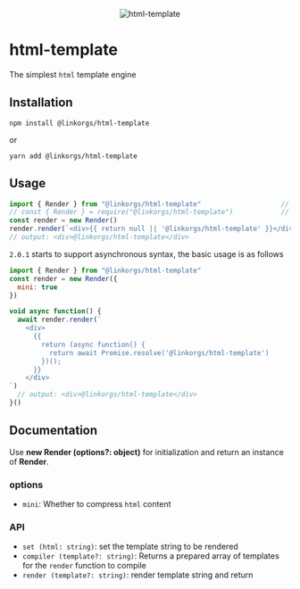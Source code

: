 <p align="center">
  <img src="https://linkorg.club/www/html-template/logo.png" alt="html-template">
</p>

# html-template

The simplest `html` template engine

## Installation

`npm install @linkorgs/html-template`

or

`yarn add @linkorgs/html-template`

## Usage

```javascript
import { Render } from "@linkorgs/html-template"                    // ESModule
// const { Render } = require("@linkorgs/html-template")            // commonjs 
const render = new Render()
render.render(`<div>{{ return null || '@linkorgs/html-template' }}</div>`)
// output: <div>@linkorgs/html-template</div>
```

`2.0.1` starts to support asynchronous syntax, the basic usage is as follows

```javascript
import { Render } from "@linkorgs/html-template"
const render = new Render({
  mini: true
})

void async function() {
  await render.render(`
    <div>
      {{
        return (async function() {
          return await Promise.resolve('@linkorgs/html-template')
        })();
      }}
    </div>
`)
  // output: <div>@linkorgs/html-template</div>
}()
```

## Documentation

Use **new Render (options?: object)** for initialization and return an instance of **Render**.

### options

+ `mini`: Whether to compress `html` content

### API

+ `set (html: string)`: set the template string to be rendered
+ `compiler (template?: string)`: Returns a prepared array of templates for the `render` function to compile
+ `render (template?: string)`: render template string and return
